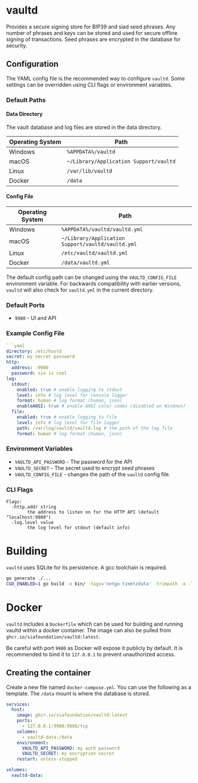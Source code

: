 # vaultd

Provides a secure signing store for BIP39 and siad seed phrases. Any number of phrases and keys can be stored and used for secure offline signing of transactions. Seed phrases are encrypted in the database for security.

## Configuration

The YAML config file is the recommended way to configure `vaultd`. Some settings can be overridden using CLI flags or environment variables. 

### Default Paths

#### Data Directory

The vault database and log files are stored in the data directory.

Operating System | Path
---|---
Windows | `%APPDATA%/vaultd`
macOS | `~/Library/Application Support/vaultd`
Linux | `/var/lib/vaultd`
Docker | `/data`

#### Config File

Operating System | Path
---|---
Windows | `%APPDATA%/vaultd/vaultd.yml`
macOS | `~/Library/Application Support/vaultd/vaultd.yml`
Linux | `/etc/vaultd/vaultd.yml`
Docker | `/data/vaultd.yml`

The default config path can be changed using the `VAULTD_CONFIG_FILE` environment variable. For backwards compatibility with earlier versions, `vaultd` will also check for `vaultd.yml` in the current directory.

### Default Ports
+ `9980` - UI and API

### Example Config File

```yml
```yaml
directory: /etc/hostd
secret: my secret password
http:
  address: :9980
  password: sia is cool
log:
  stdout:
    enabled: true # enable logging to stdout
    level: info # log level for console logger
    format: human # log format (human, json)
    enableANSI: true # enable ANSI color codes (disabled on Windows)
  file:
    enabled: true # enable logging to file
    level: info # log level for file logger
    path: /var/log/vaultd/vaultd.log # the path of the log file
    format: human # log format (human, json)
```

### Environment Variables
+ `VAULTD_API_PASSWORD` - The password for the API
+ `VAULTD_SECRET` - The secret used to encrypt seed phrases
+ `VAULTD_CONFIG_FILE` - changes the path of the `vaultd` config file.

### CLI Flags

```
Flags:
  -http.addr string
        the address to listen on for the HTTP API (default "localhost:9980")
  -log.level value
        the log level for stdout (default info)
```

# Building

`vaultd` uses SQLite for its persistence. A gcc toolchain is required.

```sh
go generate ./...
CGO_ENABLED=1 go build -o bin/ -tags='netgo timetzdata' -trimpath -a -ldflags '-s -w'  ./cmd/vaultd
```

# Docker

`vaultd` includes a `Dockerfile` which can be used for building and running
vaultd within a docker container. The image can also be pulled from `ghcr.io/siafoundation/vaultd:latest`.

Be careful with port `9980` as Docker will expose it publicly by default. It is
recommended to bind it to `127.0.0.1` to prevent unauthorized access.

## Creating the container

Create a new file named `docker-compose.yml`. You can use the following as a template. The `/data` mount is where the database is stored. 

```yml
services:
  host:
    image: ghcr.io/siafoundation/vaultd:latest
    ports:
      - 127.0.0.1:9980:9980/tcp
    volumes:
      - vaultd-data:/data
    environment:
      VAULTD_API_PASSWORD: my auth password
      VAULTD_SECRET: my encryption secret
    restart: unless-stopped

volumes:
  vaultd-data:
```